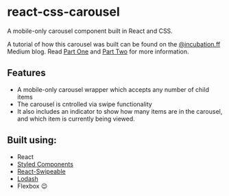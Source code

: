 # react-css-carousel
A mobile-only carousel component built in React and CSS.

A tutorial of how this carousel was built can be found on the [@incubation.ff](https://medium.com/@incubation.ff) Medium blog. Read [Part One](https://medium.com/@incubation.ff/build-your-own-css-carousel-in-react-part-one-86f71f6670ca) and [Part Two]() for more information.

## Features

 - A mobile-only carousel wrapper which accepts any number of child items
 - The carousel is cntrolled via swipe functionality
 - It also includes an indicator to show how many items are in the carousel, and which item is currently being viewed.

## Built using:

 - React
 - [Styled Components](https://www.styled-components.com/)
 - [React-Swipeable](https://github.com/dogfessional/react-swipeable)
 - [Lodash](https://lodash.com/)
 - Flexbox 😉
